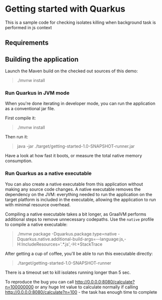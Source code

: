 # Getting started with Quarkus

This is a sample code for checking isolates killing when background task is performed in js context

## Requirements

## Building the application

Launch the Maven build on the checked out sources of this demo:

> ./mvnw install

### Run Quarkus in JVM mode

When you're done iterating in developer mode, you can run the application as a
conventional jar file.

First compile it:

> ./mvnw install

Then run it:

> java -jar ./target/getting-started-1.0-SNAPSHOT-runner.jar

Have a look at how fast it boots, or measure the total native memory consumption.

### Run Quarkus as a native executable

You can also create a native executable from this application without making any
source code changes. A native executable removes the dependency on the JVM:
everything needed to run the application on the target platform is included in
the executable, allowing the application to run with minimal resource overhead.

Compiling a native executable takes a bit longer, as GraalVM performs additional
steps to remove unnecessary codepaths. Use the  `native` profile to compile a
native executable:

> ./mvnw package -Dquarkus.package.type=native -Dquarkus.native.additional-build-args=--language:js,-H:IncludeResources='.*\.js',-H:+StackTrace


After getting a cup of coffee, you'll be able to run this executable directly:

> ./target/getting-started-1.0-SNAPSHOT-runner

There is a timeout set to kill isolates running longer than 5 sec.

To reproduce the bug you can call  http://0.0.0.0:8080/calculate?n=100000000    or any  huge Int value to calculate
normally if calling http://0.0.0.0:8080/calculate?n=100 - the task has enough time to complete
